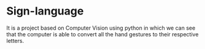 # Sign-language
It is a project based on Computer Vision using python in which we can see that the computer is able to convert all the hand gestures to their respective letters.
